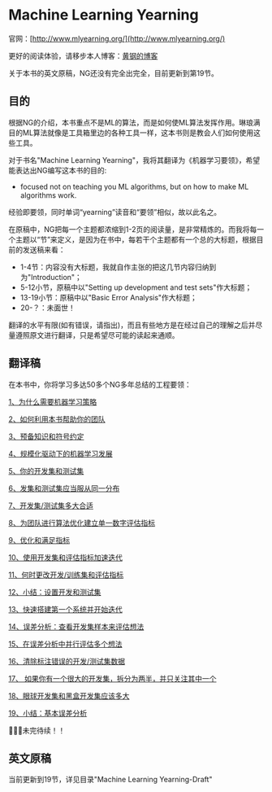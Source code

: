 # Machine Learning Yearning

官网：[http://www.mlyearning.org/](http://www.mlyearning.org/)

更好的阅读体验，请移步本人博客：[黄钢的博客](https://alberthg.github.io/tags/#maching%20learning%20yearning)

关于本书的英文原稿，NG还没有完全出完全，目前更新到第19节。

## 目的

根据NG的介绍，本书重点不是ML的算法，而是如何使ML算法发挥作用。琳琅满目的ML算法就像是工具箱里边的各种工具一样，这本书则是教会人们如何使用这些工具。

对于书名"Machine Learning Yearning"，我将其翻译为《机器学习要领》，希望能表达出NG编写这本书的目的:

- focused not on teaching you ML algorithms, but on how to make ML algorithms work.

经验即要领，同时单词“yearning”读音和“要领”相似，故以此名之。

在原稿中，NG把每一个主题都浓缩到1-2页的阅读量，是非常精炼的。而我将每一个主题以“节”来定义，是因为在书中，每若干个主题都有一个总的大标题，根据目前的发送稿来看：

- 1-4节：内容没有大标题，我就自作主张的把这几节内容归纳到为"Introduction"；
- 5-12小节，原稿中以"Setting up development and test sets"作大标题；
- 13-19小节：原稿中以"Basic Error Analysis"作大标题；
- 20-？：未面世！

翻译的水平有限(如有错误，请指出)，而且有些地方是在经过自己的理解之后并尽量遵照原文进行翻译，只是希望尽可能的读起来通顺。

## 翻译稿

在本书中，你将学习多达50多个NG多年总结的工程要领：

[1、为什么需要机器学习策略](chapter1.md)

[2、如何利用本书帮助你的团队](chapter2.md)

[3、预备知识和符号约定](chapter3.md)

[4、规模化驱动下的机器学习发展](chapter4.md)

[5、你的开发集和测试集](chapter5.md)

[6、发集和测试集应当服从同一分布](chapter6.md)

[7、开发集/测试集多大合适](chapter7.md)

[8、为团队进行算法优化建立单一数字评估指标](chapter8.md)

[9、优化和满足指标](chapter9.md)

[10、使用开发集和评估指标加速迭代](chapter10.md)

[11、何时更改开发/训练集和评估指标](chapter11.md)

[12、小结：设置开发和测试集](chapter12.md)

[13、快速搭建第一个系统并开始迭代](chapter13.md)

[14、误差分析：查看开发集样本来评估想法](chapter14.md)

[15、在误差分析中并行评估多个想法](chapter15.md)

[16、清除标注错误的开发/测试集数据](chapter16.md)

[17、 如果你有一个很大的开发集，拆分为两半，并只关注其中一个](chapter17.md)

[18、眼球开发集和黑盒开发集应该多大](chapter18.md)

[19、小结：基本误差分析](chapter19.md)

🚧🚧🚧未完待续！！

## 英文原稿

当前更新到19节，详见目录"Machine Learning Yearning-Draft"